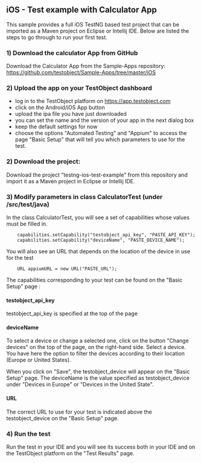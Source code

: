 ## iOS - Test example with Calculator App

This sample provides a full iOS TestNG based test project that can be imported as a Maven project on Eclipse or Intellij IDE.
Below are listed the steps to go through to run your first test.


### 1) Download the calculator App from GitHub

Download the Calculator App from the Sample-Apps repository: https://github.com/testobject/Sample-Apps/tree/master/iOS

### 2) Upload the app on your TestObject dashboard

- log in to the TestObject platform on https://app.testobject.com
- click on the Android/iOS App button
- upload the ipa file you have just downloaded
- you can set the name and the version of your app in the next dialog box
- keep the default settings for now
- choose the options "Automated Testing" and "Appium" to access the page "Basic Setup" that will tell you which parameters to use for the test.


### 2) Download the project:

Download the project "testng-ios-test-example" from this repository and import it as a Maven project in Eclipse or Intellij IDE.

### 3) Modify parameters in class CalculatorTest (under /src/test/java)

In the class CalculatorTest, you will see a set of capabilities whose values must be filled in.

        
        capabilities.setCapability("testobject_api_key", "PASTE_API_KEY");
        capabilities.setCapability("deviceName", "PASTE_DEVICE_NAME");
        
You will also see an URL that depends on the location of the device in use for the test
        
        URL appiumURL = new URL("PASTE_URL");

The capabilities corresponding to your test can be found on the "Basic Setup" page : 

#### testobject_api_key

testobject_api_key is specified at the top of the page

#### deviceName

To select a device or change a selected one, click on the button "Change devices" on the top of the page, on the right-hand side. Select a device.
You have here the option to filter the devices according to their location (Europe or United States).

When you click on "Save", the testobject_device  will appear on the "Basic Setup" page. The deviceName is the value specified as testobject_device
under "Devices in Europe" or "Devices in the United State".

#### URL

The correct URL to use for your test is indicated above the testobject_device on the "Basic Setup" page.


### 4) Run the test 

Run the test in your IDE and you will see its success both in your IDE and on the TestObject platform on the "Test Results" page.



